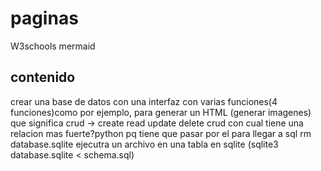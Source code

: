 # paginas
W3schools
mermaid

## contenido
crear una base de datos con una interfaz con varias funciones(4 funciones)como por ejemplo, para generar un HTML (generar imagenes)
que significa crud -> create read update delete
crud con cual tiene una relacion mas fuerte?python pq tiene que pasar por el para llegar a sql
rm database.sqlite
ejecutra un archivo en una tabla en sqlite (sqlite3 database.sqlite < schema.sql)


